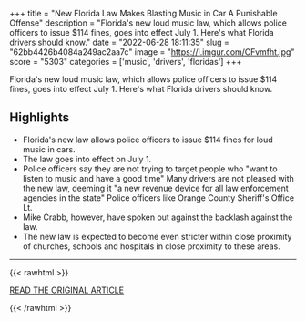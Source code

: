 +++
title = "New Florida Law Makes Blasting Music in Car A Punishable Offense"
description = "Florida's new loud music law, which allows police officers to issue $114 fines, goes into effect July 1. Here's what Florida drivers should know."
date = "2022-06-28 18:11:35"
slug = "62bb4426b4084a249ac2aa7c"
image = "https://i.imgur.com/CFvmfht.jpg"
score = "5303"
categories = ['music', 'drivers', 'floridas']
+++

Florida's new loud music law, which allows police officers to issue $114 fines, goes into effect July 1. Here's what Florida drivers should know.

## Highlights

- Florida's new law allows police officers to issue $114 fines for loud music in cars.
- The law goes into effect on July 1.
- Police officers say they are not trying to target people who "want to listen to music and have a good time" Many drivers are not pleased with the new law, deeming it "a new revenue device for all law enforcement agencies in the state" Police officers like Orange County Sheriff's Office Lt.
- Mike Crabb, however, have spoken out against the backlash against the law.
- The new law is expected to become even stricter within close proximity of churches, schools and hospitals in close proximity to these areas.

---

{{< rawhtml >}}
  <p class="article-category">
    <a target="_blank" href="https://www.nbcmiami.com/news/local/new-florida-law-makes-blasting-music-in-car-a-punishable-offense/2791819/">READ THE ORIGINAL ARTICLE</a>
  </p>
{{< /rawhtml >}}

